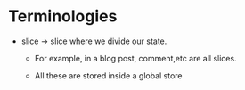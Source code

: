 # Terminologies

- slice -> slice where we divide our state.
    - For example, in a blog post, comment,etc are all slices.
    
    - All these are stored inside a global store